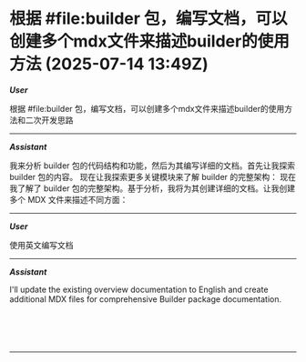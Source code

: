 <!-- Generated by SpecStory -->

# 根据 #file:builder 包，编写文档，可以创建多个mdx文件来描述builder的使用方法 (2025-07-14 13:49Z)

_**User**_

根据 #file:builder 包，编写文档，可以创建多个mdx文件来描述builder的使用方法和二次开发思路

---

_**Assistant**_

我来分析 builder 包的代码结构和功能，然后为其编写详细的文档。首先让我探索 builder 包的内容。 现在让我探索更多关键模块来了解 builder 的完整架构： 现在我了解了 builder 包的完整架构。基于分析，我将为其创建详细的文档。让我创建多个 MDX 文件来描述不同方面： 

---

_**User**_

使用英文编写文档

---

_**Assistant**_

I'll update the existing overview documentation to English and create additional MDX files for comprehensive Builder package documentation. 
```

```

```

```

```

```

```

```

```

```


---

